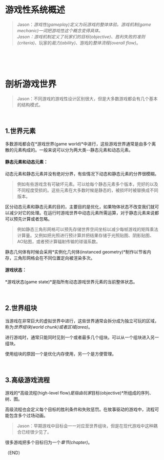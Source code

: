 # 游戏性系统概述    

> Jason：*游戏性(gameplay)*定义为玩游戏的整体体验。*游戏机制(game mechanic)*一词把游戏性这个概念变得具体。    
> Jason：游戏机制定义了玩家们的*目标(objective)*、胜利失败的*准则(criteria)*、玩家的*能力(ability)*、游戏的*整体流程(overall flow)*。      


<br />
<br />
<br />

# 剖析游戏世界    

> Jason：不同游戏的游戏性设计区别很大，但是大多数游戏都会有几个基本的结构模式。      


<br />

## 1.世界元素    

多数游戏都会在*游戏世界(game world)*中进行，这些游戏世界通常是由多个离散的元素构成的。一般来说可以分为两大类--静态元素和动态元素。    

#### 静态元素和动态元素：    

动态元素和静态元素并没有绝对分界，有些情况下动态和静态元素的分界很模糊。    

> 例如有些游戏含有可破坏元素。可以给每个静态元素多个版本，完好的以及不同程度受损的。这些元素在大多数时候是静态的，被损坏时被替换成不同版本。    

区分动态元素和静态元素的目的，主要目的是优化，如果物体状态不改变我们就可以减少对它的处理。在运行时游戏世界中动态元素所需运算，对于静态元素来说都可以预先计算或者忽略。

> 例如静态三角形网格可以预先存储世界空间坐标以减少每帧游戏的矩阵乘法计算量。又例如把光照进行预计算并把结果存储于光照贴图、阴影贴图、AO贴图，或者预计算辐射传输的球谐系数。      

静态几何体有时候会采用*实例化几何体(instanced geometry)*制作以节省内存，三角形网格会在不同位置定向被渲染多次。     

#### 游戏状态：    

*游戏状态(game state)*是指所有动态游戏世界元素的当前整体状态。    



<br />

## 2.世界组块    

当游戏在非常巨大的虚拟世界中进行，这些世界通常会拆分成为独立可玩的区域，称为*世界组块(world chunk)*或者*区域(area)*。    

进行游戏时，通常只能同时见到一个或者最多几个组块。可以从一个组块进入另一组块。    

使用组块的原因一个是优化内存使用，另一个是方便管理。    

<br />

## 3.高级游戏流程    

游戏的*高级流程(high-level flow)*是指由玩家*目标(objective)*所组成的序列、树、图。    

高级流程也会定义每个目标的胜利条件和失败惩罚。在故事驱动的游戏中，流程可能包含多个过场动画。    

> Jason：早期游戏中目标会一一对应至世界组块，但是在现代游戏中这种耦合已经很少见了。    

很多游戏把多个目标归为一个*章节(chapter)*。      



（END）  
